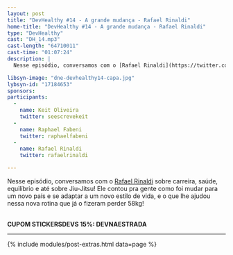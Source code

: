 ```yaml
---
layout: post
title: "DevHealthy #14 - A grande mudança - Rafael Rinaldi"
home-title: "DevHealthy #14 - A grande mudança - Rafael Rinaldi"
type: "DevHealthy"
cast: "DH_14.mp3"
cast-length: "64710011"
cast-time: "01:07:24"
description: |
  Nesse episódio, conversamos com o [Rafael Rinaldi](https://twitter.com/rafaelrinaldi) sobre carreira, saúde, equilíbrio e até sobre Jiu-Jitsu! Ele contou pra gente como foi mudar para um novo país e se adaptar a um novo estilo de vida, e o que lhe ajudou nessa nova rotina que já o fizeram perder 58kg!

libsyn-image: "dne-devhealthy14-capa.jpg"
lybsyn-id: "17184653"
sponsors:
participants:
  -
    name: Keit Oliveira
    twitter: seescrevekeit
  -
    name: Raphael Fabeni
    twitter: raphaelfabeni
  -
    name: Rafael Rinaldi
    twitter: rafaelrinaldi

---
```


Nesse episódio, conversamos com o [Rafael Rinaldi](https://twitter.com/rafaelrinaldi) sobre carreira, saúde, equilíbrio e até sobre Jiu-Jitsu! Ele contou pra gente como foi mudar para um novo país e se adaptar a um novo estilo de vida, e o que lhe ajudou nessa nova rotina que já o fizeram perder 58kg!

<br /><strong>CUPOM STICKERSDEVS 15%: DEVNAESTRADA</strong>

---

{% include modules/post-extras.html data=page %}
